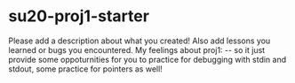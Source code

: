 # su20-proj1-starter

Please add a description about what you created! Also add lessons you learned or bugs you encountered. 
My feelings about proj1:
-- so it just provide some oppoturnities for you to practice for debugging with stdin and stdout, some practice for pointers as well!
